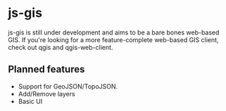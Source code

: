 # js-gis

js-gis is still under development and aims to be a bare bones web-based GIS. If you're looking for a more feature-complete web-based GIS client, check out qgis and qgis-web-client.

## Planned features

* Support for GeoJSON/TopoJSON.
* Add/Remove layers
* Basic UI